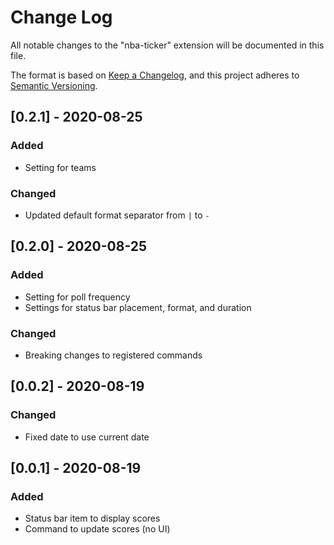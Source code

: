 # Change Log

All notable changes to the "nba-ticker" extension will be documented in this file.

The format is based on [Keep a Changelog](https://keepachangelog.com/en/1.0.0/),
and this project adheres to [Semantic Versioning](https://semver.org/spec/v2.0.0.html).

## [0.2.1] - 2020-08-25
### Added
- Setting for teams
### Changed
- Updated default format separator from `|` to `-`

## [0.2.0] - 2020-08-25
### Added
- Setting for poll frequency
- Settings for status bar placement, format, and duration
### Changed
- Breaking changes to registered commands

## [0.0.2] - 2020-08-19
### Changed
- Fixed date to use current date

## [0.0.1] - 2020-08-19
### Added
- Status bar item to display scores
- Command to update scores (no UI)
